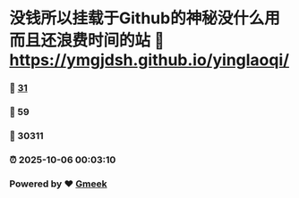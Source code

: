 # 没钱所以挂载于Github的神秘没什么用而且还浪费时间的站 :link: https://ymgjdsh.github.io/yinglaoqi/ 
### :page_facing_up: [31](https://ymgjdsh.github.io/yinglaoqi//tag.html) 
### :speech_balloon: 59 
### :hibiscus: 30311 
### :alarm_clock: 2025-10-06 00:03:10 
### Powered by :heart: [Gmeek](https://github.com/Meekdai/Gmeek)
